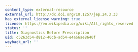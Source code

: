 ```yaml
---
content_type: external-resource
external_url: http://dx.doi.org/10.1257/jep.24.3.33
has_external_license_warning: true
license: https://en.wikipedia.org/wiki/All_rights_reserved
status: ''
title: Diagnostics Before Prescription
uid: c5263d54-d812-40cb-ad54-e4a66ae8640f
wayback_url: ''
---
```

